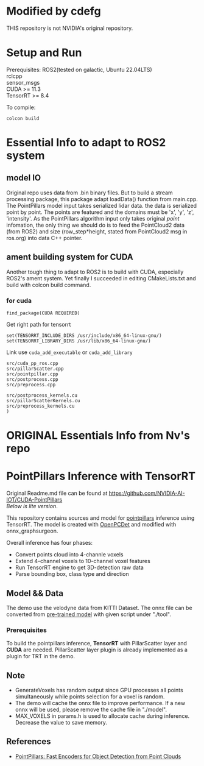 # Modified by cdefg
THIS repository is not NVIDIA's original repository.

# Setup and Run

Prerequisites:
ROS2(tested on galactic, Ubuntu 22.04LTS)  
rclcpp  
sensor_msgs  
CUDA >= 11.3  
TensorRT >= 8.4

To compile:  
```
colcon build
```

# Essential Info to adapt to ROS2 system

## model IO
Original repo uses data from .bin binary files. But to build a stream processing package, this package adapt loadData() function from main.cpp.
The PointPillars model input takes serialized lidar data. the data is serialized point by point. The points are featured and the domains must be 'x', 'y', 'z', 'intensity'. As the PointPillars algorithm input only takes original $point$ infomation, the only thing we should do is to feed the PointCloud2 data (from ROS2) and size (row_step*height, stated from PointCloud2 msg in ros.org) into data C++ pointer. 

## ament building system for CUDA
Another tough thing to adapt to ROS2 is to build with CUDA, especially ROS2's ament system. 
Yet finally I succeeded in editing CMakeLists.txt and build with colcon build command.

### for cuda
```
find_package(CUDA REQUIRED)
```

Get right path for tensorrt

```
set(TENSORRT_INCLUDE_DIRS /usr/include/x86_64-linux-gnu/)
set(TENSORRT_LIBRARY_DIRS /usr/lib/x86_64-linux-gnu/)
```

Link use `cuda_add_executable` or `cuda_add_library`

```cuda_add_executable(pc_process src/pc_process.cpp src/cuda_pp_ros.cpp
src/cuda_pp_ros.cpp
src/pillarScatter.cpp
src/pointpillar.cpp
src/postprocess.cpp
src/preprocess.cpp

src/postprocess_kernels.cu
src/pillarScatterKernels.cu
src/preprocess_kernels.cu
)
```

# ORIGINAL Essentials Info from Nv's repo
# PointPillars Inference with TensorRT

Original Readme.md file can be found at
https://github.com/NVIDIA-AI-IOT/CUDA-PointPillars  
$Below$ $is$ $lite$ $version.$

This repository contains sources and model for [pointpillars](https://arxiv.org/abs/1812.05784) inference using TensorRT.
The model is created with [OpenPCDet](https://github.com/open-mmlab/OpenPCDet) and modified with onnx_graphsurgeon.

Overall inference has four phases:

- Convert points cloud into 4-channle voxels
- Extend 4-channel voxels to 10-channel voxel features
- Run TensorRT engine to get 3D-detection raw data
- Parse bounding box, class type and direction

## Model && Data

The demo use the velodyne data from KITTI Dataset.
The onnx file can be converted from [pre-trained model](https://drive.google.com/file/d/1wMxWTpU1qUoY3DsCH31WJmvJxcjFXKlm/view) with given script under "./tool".

### Prerequisites

To build the pointpillars inference, **TensorRT** with PillarScatter layer and **CUDA** are needed. PillarScatter layer plugin is already implemented as a plugin for TRT in the demo.

## Note

- GenerateVoxels has random output since GPU processes all points simultaneously while points selection for a voxel is random.
- The demo will cache the onnx file to improve performance. If a new onnx will be used, please remove the cache file in "./model".
- MAX_VOXELS in params.h is used to allocate cache during inference. Decrease the value to save memory.

## References

- [PointPillars: Fast Encoders for Object Detection from Point Clouds](https://arxiv.org/abs/1812.05784)
